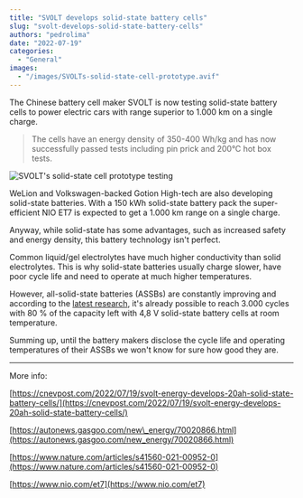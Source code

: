 ```yaml
---
title: "SVOLT develops solid-state battery cells"
slug: "svolt-develops-solid-state-battery-cells"
authors: "pedrolima"
date: "2022-07-19"
categories:
  - "General"
images:
  - "/images/SVOLTs-solid-state-cell-prototype.avif"
---
```


The Chinese battery cell maker SVOLT is now testing solid-state battery cells to power electric cars with range superior to 1.000 km on a single charge.

> The cells have an energy density of 350-400 Wh/kg and has now successfully passed tests including pin prick and 200°C hot box tests.

![SVOLT's solid-state cell prototype testing](images/SVOLTs-solid-state-cell-prototype-testing.avif)

WeLion and Volkswagen-backed Gotion High-tech are also developing solid-state batteries. With a 150 kWh solid-state battery pack the super-efficient NIO ET7 is expected to get a 1.000 km range on a single charge.

Anyway, while solid-state has some advantages, such as increased safety and energy density, this battery technology isn't perfect.

Common liquid/gel electrolytes have much higher conductivity than solid electrolytes. This is why solid-state batteries usually charge slower, have poor cycle life and need to operate at much higher temperatures.

However, all-solid-state batteries (ASSBs) are constantly improving and according to the [latest research](https://www.nature.com/articles/s41560-021-00952-0), it's already possible to reach 3.000 cycles with 80 % of the capacity left with 4,8 V solid-state battery cells at room temperature.

Summing up, until the battery makers disclose the cycle life and operating temperatures of their ASSBs we won't know for sure how good they are.

---

More info:

[https://cnevpost.com/2022/07/19/svolt-energy-develops-20ah-solid-state-battery-cells/](https://cnevpost.com/2022/07/19/svolt-energy-develops-20ah-solid-state-battery-cells/)

[https://autonews.gasgoo.com/new\_energy/70020866.html](https://autonews.gasgoo.com/new_energy/70020866.html)

[https://www.nature.com/articles/s41560-021-00952-0](https://www.nature.com/articles/s41560-021-00952-0)

[https://www.nio.com/et7](https://www.nio.com/et7)
